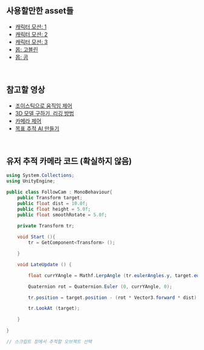## 사용할만한 asset들
- [캐릭터 모션: 1](https://assetstore.unity.com/packages/3d/animations/free-32-rpg-animations-215058)
- [캐릭터 모션: 2](https://assetstore.unity.com/packages/3d/animations/rpg-character-mecanim-animation-pack-free-65284)
- [캐릭터 모션: 3](https://assetstore.unity.com/packages/3d/animations/warrior-pack-bundle-2-free-42454)
- [몹: 고블린](https://assetstore.unity.com/packages/3d/characters/humanoids/fantasy/mini-legion-grunt-pbr-hp-polyart-98187)
- [몹: 곰](https://assetstore.unity.com/packages/3d/characters/animals/free-stylized-bear-forest-animal-228910)

<br>

## 참고할 영상
- [조이스틱으로 움직임 제어](https://www.youtube.com/watch?v=GGqwMGZiwCg)
- [3D 모델 구하기, 리깅 방법](https://www.youtube.com/watch?v=oFBGs4_jJ0Y&t=620s)
- [카메라 제어](https://www.youtube.com/watch?v=4611qmBWTC0)
- [목표 추적 AI 만들기](https://www.youtube.com/watch?v=FBY_cmtCNHw)

<br>

## 유저 추적 카메라 코드 (확실하지 않음)
```C#
using System.Collections;
using UnityEngine;

public class FollowCam : MonoBehaviour{
    public Transform target;
    public float dist = 10.0f;
    public float height = 5.0f;
    public float smoothRotate = 5.0f;

    private Transform tr;
        
    void Start (){
        tr = GetComponent<Transform> ();

    }

    void LateUpdate () {

        float currYAngle = Mathf.LerpAngle (tr.eulerAngles.y, target.eulerAngles.y,smoothRotate *Time.deltaTime);

        Quaternion rot = Quaternion.Euler (0, currYAngle, 0);

        tr.position = target.position - (rot * Vector3.forward * dist) + (Vector3.up*height);

        tr.LookAt (target);

    }
    
}

// 스크립트 창에서 추적할 오브젝트 선택



```
